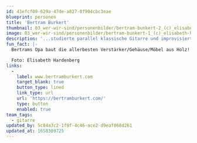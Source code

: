 ```yaml
---
id: 43efcf09-629a-47de-a827-0f904cbc3eae
blueprint: personen
title: 'Bertram Burkert'
thumbnail: 03_wer-wir-sind/personenbilder/bertram-bunkert-2_(c)_elisabeth-hardenberg_lowres.jpg
image: 03_wer-wir-sind/personenbilder/bertram-bunkert-1_(c)_elisabeth-hardenberg_lowres.jpg
description: '...studierte parallel klassische Gitarre und improvisierte Musik. Im Orchester versteht er sich als Bindeglied zwischen diesen zwei Welten, aber auch als hedonistischen Solisten der impulsiv aus dem Wohlklang des Orchesters ausbricht, wann immer es ihm notwendig erscheint.'
fun_fact: |-
  Bertrams Opa baut die allerbesten Verstärker/Gehäuse/Möbel aus Holz! Wer Interesse hat, muss nach Apolda fahren.

  Foto: Elisabeth Hardenberg
links:
  -
    label: www.bertramburkert.com
    target_blank: true
    button_type: lined
    link_type: url
    url: 'https://bertramburkert.com/'
    type: button
    enabled: true
team_tags:
  - gitarre
updated_by: 5c84a3c2-1f9f-4c46-ace2-d9eaf068d261
updated_at: 1658309725
---
```

